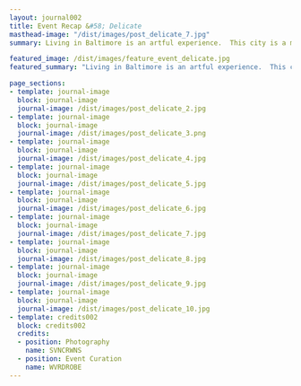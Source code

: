 ```yaml
---
layout: journal002
title: Event Recap &#58; Delicate
masthead-image: "/dist/images/post_delicate_7.jpg"
summary: Living in Baltimore is an artful experience.  This city is a mecca for young artists of all kinds of disciplines.  Coming together to celebrate each other, experience art and make great connections, that's just a piece of what the city has to offer.  Producer + Visionary, Cheyanne Givens, gifted the city with an experience to celebrate male space + artistry.  Check out our recap of Delicate Baltimore

featured_image: /dist/images/feature_event_delicate.jpg
featured_summary: "Living in Baltimore is an artful experience.  This city is a mecca for young artists of all kinds of disciplines.  Coming together to celebrate each other, experience art and make great connections, that's just a piece of what the city has to offer.  Producer + Visionary, Cheyanne Givens, gifted the city with an experience to celebrate male space + artistry.  Check out our recap of Delicate Baltimore"

page_sections:
- template: journal-image
  block: journal-image
  journal-image: /dist/images/post_delicate_2.jpg
- template: journal-image
  block: journal-image
  journal-image: /dist/images/post_delicate_3.png
- template: journal-image
  block: journal-image
  journal-image: /dist/images/post_delicate_4.jpg
- template: journal-image
  block: journal-image
  journal-image: /dist/images/post_delicate_5.jpg
- template: journal-image
  block: journal-image
  journal-image: /dist/images/post_delicate_6.jpg
- template: journal-image
  block: journal-image
  journal-image: /dist/images/post_delicate_7.jpg
- template: journal-image
  block: journal-image
  journal-image: /dist/images/post_delicate_8.jpg
- template: journal-image
  block: journal-image
  journal-image: /dist/images/post_delicate_9.jpg
- template: journal-image
  block: journal-image
  journal-image: /dist/images/post_delicate_10.jpg
- template: credits002
  block: credits002
  credits:
  - position: Photography
    name: SVNCRWNS
  - position: Event Curation
    name: WVRDROBE
---
```



